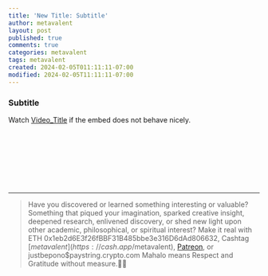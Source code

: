 ```yaml
---
title: 'New Title: Subtitle'
author: metavalent
layout: post
published: true
comments: true
categories: metavalent
tags: metavalent
created: 2024-02-05T011:11:11-07:00
modified: 2024-02-05T11:11:11-07:00
---
```


<!-- Manual create timestamp if needed { date --iso-8601=seconds } -->

### Subtitle

<!-- Native HTML5 Embed - GitHub LFS storage: append ?raw=true  
<p style="text-align: center;">
<video width="560" height="320" controls>
  <source src="https://github.com/metavalent/metavalent.github.io/blob/gh-pages/assets/audio-video/FILENAME.mp4?raw=true" type="video/mp4">
  <source src=src="https://github.com/metavalent/metavalent.github.io/blob/gh-pages/assets/audio-video/FILENAME.webm?raw=true" type="video/webm">
Your browser does not support the video tag.
</video>
</p>
-->

<!-- YouTube Player
<p style="text-align: center;">
<iframe id="ytplayer" type="text/html" width="560" height="320"
  src="https://www.youtube.com/embed/imA1lpOdEhQ?autoplay=1"
  frameborder="0"></iframe>
</p>
-->

Watch [Video_Title](https://youtu.be/JnA8GUtXpXY) if the embed does not behave nicely.

<!-- HTML5 Audio Embed - GitHub LFS storage: append ?raw=true
<p style="text-align: center;"> 
<audio controls>
  <source src="https://github.com/metavalent/metavalent.github.io/blob/gh-pages/assets/audio-video/FILENAME.mp4?raw=true" type="audio/mpeg">
  <source src="https://github.com/metavalent/metavalent.github.io/blob/gh-pages/assets/audio-video/FILENAME.mp4?raw=true" type="audio/ogg">
Your browser does not support the audio element.
</audio>
</p>
-->

<!-- For custom thumbnail
![alt text](/assets/images/image.jpg "title")
-->

<p>&nbsp;</p>
<p>&nbsp;</p>
<p>&nbsp;</p>
<p>&nbsp;</p>

---
> Have you discovered or learned something interesting or valuable? Something that piqued your imagination, sparked creative insight, deepened research, enlivened discovery, or shed new light upon other academic, philosophical, or spiritual interest? Make it real with ETH 0x1eb2d6E3f26fBBF31B485bbe3e316D6dAd806632, Cashtag [$metavalent](https://cash.app/$metavalent), [Patreon](https://patreon.com/metavalent), or justbepono$paystring.crypto.com Mahalo means Respect and Gratitude without measure.🙏🏼
